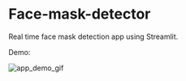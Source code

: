 # Face-mask-detector
Real time face mask detection app using Streamlit.


Demo:

![app_demo_gif](https://user-images.githubusercontent.com/55340518/112379890-13936100-8cbf-11eb-865b-913e09c2e907.gif)
